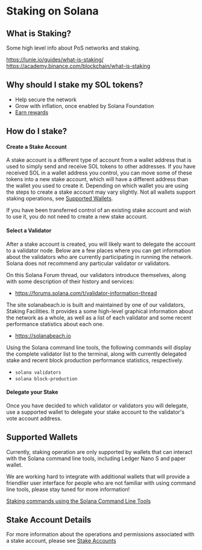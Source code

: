 # Staking on Solana

## What is Staking?
Some high level info about PoS networks and staking.

https://lunie.io/guides/what-is-staking/
https://academy.binance.com/blockchain/what-is-staking

## Why should I stake my SOL tokens?
 - Help secure the network
 - Grow with inflation, once enabled by Solana Foundation
 - [Earn rewards](../implemented-proposals/staking-rewards.md)

## How do I stake?
#### Create a Stake Account
A stake account is a different type of account from a wallet address
that is used to simply send and receive SOL tokens to other addresses. If you
have received SOL in a wallet address you control, you can move some of
these tokens into a new stake account, which will have a different address
than the wallet you used to create it.  Depending on which wallet you are using
the steps to create a stake account may vary slightly.  Not all wallets support
staking operations, see [Supported Wallets](#supported-wallets).

If you have been transferred control of an existing stake account and wish to
use it, you do not need to create a new stake account.

#### Select a Validator
After a stake account is created, you will likely want to delegate the account
to a validator node.  Below are a few places where you can get information about
the validators who are currently participating in running the network.
Solana does not recommend any particular validator or validators.

On this Solana Forum thread, our validators introduce themselves, along with
some description of their history and services:
 - https://forums.solana.com/t/validator-information-thread

The site solanabeach.io is built and maintained by one of our validators,
Staking Facilities.  It provides a some high-level graphical information about
the network as a whole, as well as a list of each validator and some recent
performance statistics about each one.
 - https://solanabeach.io

Using the Solana command line tools, the following commands will display the
complete validator list to the terminal, along with currently delegated stake
and recent block production performance statistics, respectively.
 - `solana validators`
 - `solana block-production`

#### Delegate your Stake
Once you have decided to which validator or validators you will delegate, use
a supported wallet to delegate your stake account to the validator's vote
account address.

## Supported Wallets
Currently, staking operation are only supported by wallets that can interact
with the Solana command line tools, including Ledger Nano S and paper wallet.

We are working hard to integrate with additional wallets that will provide a
friendlier user interface for people who are not familiar with using command
line tools, please stay tuned for more information!

[Staking commands using the Solana Command Line Tools](../cli/delegate-stake.md)

## Stake Account Details
For more information about the operations and permissions associated with a
stake account, please see [Stake Accounts](stake-accounts.md)
